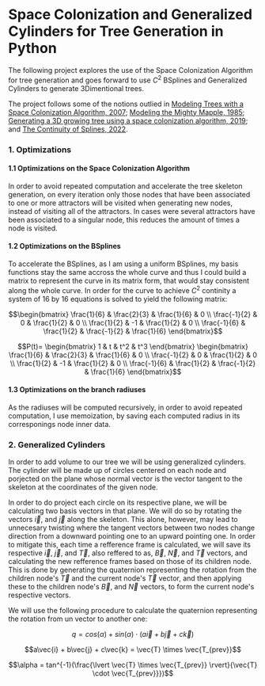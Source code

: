 # Space Colonization and Generalized Cylinders for Tree Generation in Python

The following project explores the use of the Space Colonization Algorithm for tree generation and goes forward to use $C^2$ BSplines and Generalized Cylinders to generate 3Dimentional trees.

The project follows some of the notions outlied in [Modeling Trees with a Space Colonization Algorithm, 2007](http://algorithmicbotany.org/papers/colonization.egwnp2007.large.pdf); [Modeling the Mighty Mapple, 1985](https://courses.cs.duke.edu/fall01/cps124/resources/p305-bloomenthal.pdf); [Generating a 3D growing tree using a space colonization algorithm, 2019](https://ciphrd.com/2019/09/11/generating-a-3d-growing-tree-using-a-space-colonization-algorithm/); and [The Continuity of Splines, 2022](https://www.youtube.com/watch?v=jvPPXbo87ds).

### 1. Optimizations
#### 1.1 Optimizations on the Space Colonization Algorithm
In order to avoid repeated computation and accelerate the tree skeleton generation, on every iteration only those nodes that have been associated to one or more attractors will be visited when generating new nodes, instead of visiting all of the attractors. In cases were several attractors have been associated to a singular node, this reduces the amount of times a node is visited.
#### 1.2 Optimizations on the BSplines
To accelerate the BSplines, as I am using a uniform BSplines, my basis functions stay the same accross the whole curve and thus I could build a matrix to represent the curve in its matrix form, that would stay consistent along the whole curve. In order for the curve to achieve $C^2$ continity a system of 16 by 16 equations is solved to yield the following matrix:
```math
\begin{bmatrix}
    \frac{1}{6} & \frac{2}{3} & \frac{1}{6} & 0 \\
    \frac{-1}{2} & 0 & \frac{1}{2} & 0 \\
    \frac{1}{2} & -1 & \frac{1}{2} & 0 \\
    \frac{-1}{6} & \frac{1}{2} & \frac{-1}{2} & \frac{1}{6}
\end{bmatrix}
```
```math
P(t)=
\begin{bmatrix}
    1 & t & t^2 & t^3
\end{bmatrix}
\begin{bmatrix}
    \frac{1}{6} & \frac{2}{3} & \frac{1}{6} & 0 \\
    \frac{-1}{2} & 0 & \frac{1}{2} & 0 \\
    \frac{1}{2} & -1 & \frac{1}{2} & 0 \\
    \frac{-1}{6} & \frac{1}{2} & \frac{-1}{2} & \frac{1}{6}
\end{bmatrix}
```
#### 1.3 Optimizations on the branch radiuses
As the radiuses will be computed recursively, in order to avoid repeated computation, I use memoization, by saving each computed radius in its corresponings node inner data.

### 2. Generalized Cylinders
In order to add volume to our tree we will be using generalized cylinders. The cylinder will be made up of circles centered on each node and porjected on the plane whose normal vector is the vector tangent to the skeleton at the coordinates of the given node.

In order to do project each circle on its respective plane, we will be calculating two basis vectors in that plane. We will do so by rotating the vectors $\vec{i}$, and $\vec{j}$ along the skeleton. This alone, however, may lead to unnecesary twisting where the tangent vectors between two nodes change direction from a downward pointing one to an upward pointing one. In order to mitigate this, each time a refference frame is calculated, we will save its respective $\vec{i}$, $\vec{j}$, and $\vec{T}$, also reffered to as, $\vec{B}$, $\vec{N}$, and $\vec{T}$ vectors, and calculating the new refference frames based on those of its children node. This is done by generating the quaternion representing the rotation from the children node's $\vec{T}$ and the current node's $\vec{T}$ vector, and then applying these to the children node's $\vec{B}$, and $\vec{N}$ vectors, to form the current node's respective vectors.

We will use the following procedure to calculate the quaternion representing the rotation from un vector to another one:
```math
q = cos(\alpha) + sin(\alpha)\cdot(a\vec{i} + b\vec{j} + c\vec{k})
```
```math
a\vec{i} + b\vec{j} + c\vec{k} = \vec{T} \times \vec{T_{prev}}
```
```math
\alpha = tan^{-1}(\frac{\lvert \vec{T} \times \vec{T_{prev}} \rvert}{\vec{T} \cdot \vec{T_{prev}}})
```